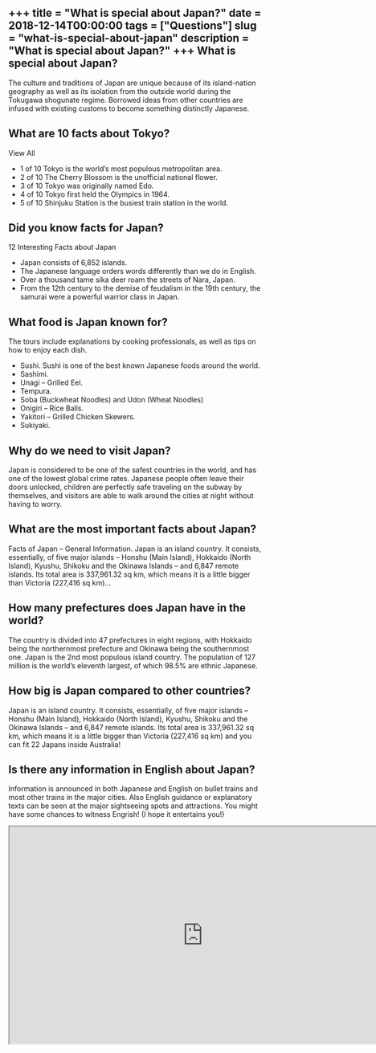 +++
title = "What is special about Japan?"
date = 2018-12-14T00:00:00
tags = ["Questions"]
slug = "what-is-special-about-japan"
description = "What is special about Japan?"
+++
What is special about Japan?
----------------------------

The culture and traditions of Japan are unique because of its island-nation geography as well as its isolation from the outside world during the Tokugawa shogunate regime. Borrowed ideas from other countries are infused with existing customs to become something distinctly Japanese.

What are 10 facts about Tokyo?
------------------------------

View All

- 1 of 10 Tokyo is the world’s most populous metropolitan area.
- 2 of 10 The Cherry Blossom is the unofficial national flower.
- 3 of 10 Tokyo was originally named Edo.
- 4 of 10 Tokyo first held the Olympics in 1964.
- 5 of 10 Shinjuku Station is the busiest train station in the world.

Did you know facts for Japan?
-----------------------------

12 Interesting Facts about Japan

- Japan consists of 6,852 islands.
- The Japanese language orders words differently than we do in English.
- Over a thousand tame sika deer roam the streets of Nara, Japan.
- From the 12th century to the demise of feudalism in the 19th century, the samurai were a powerful warrior class in Japan.

What food is Japan known for?
-----------------------------

The tours include explanations by cooking professionals, as well as tips on how to enjoy each dish.

- Sushi. Sushi is one of the best known Japanese foods around the world.
- Sashimi.
- Unagi – Grilled Eel.
- Tempura.
- Soba (Buckwheat Noodles) and Udon (Wheat Noodles)
- Onigiri – Rice Balls.
- Yakitori – Grilled Chicken Skewers.
- Sukiyaki.

Why do we need to visit Japan?
------------------------------

Japan is considered to be one of the safest countries in the world, and has one of the lowest global crime rates. Japanese people often leave their doors unlocked, children are perfectly safe traveling on the subway by themselves, and visitors are able to walk around the cities at night without having to worry.

What are the most important facts about Japan?
----------------------------------------------

Facts of Japan – General Information. Japan is an island country. It consists, essentially, of five major islands – Honshu (Main Island), Hokkaido (North Island), Kyushu, Shikoku and the Okinawa Islands – and 6,847 remote islands. Its total area is 337,961.32 sq km, which means it is a little bigger than Victoria (227,416 sq km)…

How many prefectures does Japan have in the world?
--------------------------------------------------

The country is divided into 47 prefectures in eight regions, with Hokkaido being the northernmost prefecture and Okinawa being the southernmost one. Japan is the 2nd most populous island country. The population of 127 million is the world’s eleventh largest, of which 98.5% are ethnic Japanese.

How big is Japan compared to other countries?
---------------------------------------------

Japan is an island country. It consists, essentially, of five major islands – Honshu (Main Island), Hokkaido (North Island), Kyushu, Shikoku and the Okinawa Islands – and 6,847 remote islands. Its total area is 337,961.32 sq km, which means it is a little bigger than Victoria (227,416 sq km) and you can fit 22 Japans inside Australia!

Is there any information in English about Japan?
------------------------------------------------

Information is announced in both Japanese and English on bullet trains and most other trains in the major cities. Also English guidance or explanatory texts can be seen at the major sightseeing spots and attractions. You might have some chances to witness Engrish! (I hope it entertains you!)

<iframe allow="accelerometer; autoplay; clipboard-write; encrypted-media; gyroscope; picture-in-picture" allowfullscreen="" class="__youtube_prefs__  epyt-is-override  no-lazyload" data-no-lazy="1" data-origheight="433" data-origwidth="770" data-skipgform_ajax_framebjll="" height="433" id="_ytid_38416" loading="lazy" src="https://www.youtube.com/embed/t7eczoBQhYo?enablejsapi=1&autoplay=0&cc_load_policy=0&cc_lang_pref=&iv_load_policy=1&loop=0&modestbranding=0&rel=1&fs=1&playsinline=0&autohide=2&theme=dark&color=red&controls=1&" title="YouTube player" width="770"></iframe>